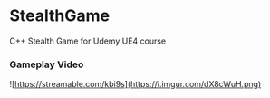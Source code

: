 # StealthGame

C++ Stealth Game for Udemy UE4 course

### Gameplay Video

![https://streamable.com/kbi9s](https://i.imgur.com/dX8cWuH.png)

